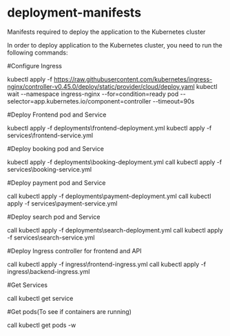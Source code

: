 # deployment-manifests

Manifests required to deploy the application to the Kubernetes cluster

In order to deploy application to the Kubernetes cluster, you need to run the following commands:


#Configure Ingress

kubectl apply -f https://raw.githubusercontent.com/kubernetes/ingress-nginx/controller-v0.45.0/deploy/static/provider/cloud/deploy.yaml
kubectl wait --namespace ingress-nginx --for=condition=ready pod --selector=app.kubernetes.io/component=controller --timeout=90s

#Deploy Frontend pod and Service

kubectl apply -f deployments\frontend-deployment.yml
kubectl apply -f services\frontend-service.yml

#Deploy booking pod and Service

kubectl apply -f deployments\booking-deployment.yml
call kubectl apply -f services\booking-service.yml

#Deploy payment pod and Service

call kubectl apply -f deployments\payment-deployment.yml
call kubectl apply -f services\payment-service.yml

#Deploy search pod and Service

call kubectl apply -f deployments\search-deployment.yml
call kubectl apply -f services\search-service.yml

#Deploy Ingress controller for frontend and API 

call kubectl apply -f ingress\frontend-ingress.yml
call kubectl apply -f ingress\backend-ingress.yml

#Get Services

call kubectl get service

#Get pods(To see if containers are running)

call kubectl get pods -w